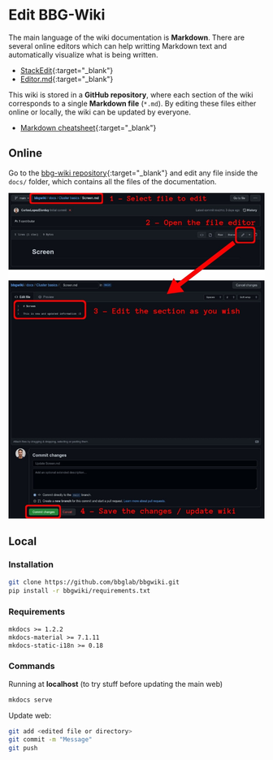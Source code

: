 # Edit BBG-Wiki

The main language of the wiki documentation is **Markdown**. There are several online editors which can help writting Markdown text and automatically visualize what is being written.

- [StackEdit](https://stackedit.io/app){:target="_blank"}
- [Editor.md](https://pandao.github.io/editor.md/en.html){:target="_blank"}

This wiki is stored in a **GitHub repository**, where each section of the wiki corresponds to a single **Markdown file** (`*.md`). By editing these files either online or locally, the wiki can be updated by everyone.

- [Markdown cheatsheet](https://quickref.me/markdown){:target="_blank"}

## Online

Go to the [bbg-wiki repository](https://github.com/bbglab/bbgwiki){:target="_blank"} and edit any file inside the `docs/` folder, which contains all the files of the documentation.

![BBGWiki edit online tutorial](assets/images/bbgwiki_edit_online.jpg)

## Local
### Installation

```bash
git clone https://github.com/bbglab/bbgwiki.git
pip install -r bbgwiki/requirements.txt
```


### Requirements

```
mkdocs >= 1.2.2
mkdocs-material >= 7.1.11
mkdocs-static-i18n >= 0.18
```

### Commands
Running at **localhost** (to try stuff before updating the main web)

```bash
mkdocs serve
```

Update web:

```bash
git add <edited file or directory>
git commit -m "Message"
git push
```
